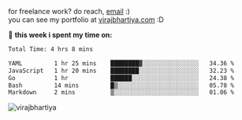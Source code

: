 for freelance work? do reach, [email](mailto:vlbhartiya@gmail.com) :)<br/>
you can see my portfolio at [virajbhartiya.com](https://virajbhartiya.com) :D<br/>


🚀 **this week i spent my time on:**

<!--START_SECTION:waka-->

```txt
Total Time: 4 hrs 8 mins

YAML         1 hr 25 mins    ████████▓░░░░░░░░░░░░░░░░   34.36 %
JavaScript   1 hr 20 mins    ████████░░░░░░░░░░░░░░░░░   32.23 %
Go           1 hr            ██████░░░░░░░░░░░░░░░░░░░   24.38 %
Bash         14 mins         █▒░░░░░░░░░░░░░░░░░░░░░░░   05.78 %
Markdown     2 mins          ▒░░░░░░░░░░░░░░░░░░░░░░░░   01.06 %
```

<!--END_SECTION:waka-->

<p align="left"> <img src="https://komarev.com/ghpvc/?username=virajbhartiya&color=blue" alt="virajbhartiya" /> </p>
